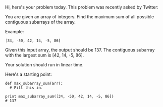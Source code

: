 Hi, here's your problem today. This problem was recently asked by Twitter:

You are given an array of integers. Find the maximum sum of all possible contiguous subarrays of the array.

Example:
```
[34, -50, 42, 14, -5, 86]
```
Given this input array, the output should be 137. The contiguous subarray with the largest sum is [42, 14, -5, 86].

Your solution should run in linear time.

Here's a starting point:
```
def max_subarray_sum(arr):
  # Fill this in.

print max_subarray_sum([34, -50, 42, 14, -5, 86])
# 137
```